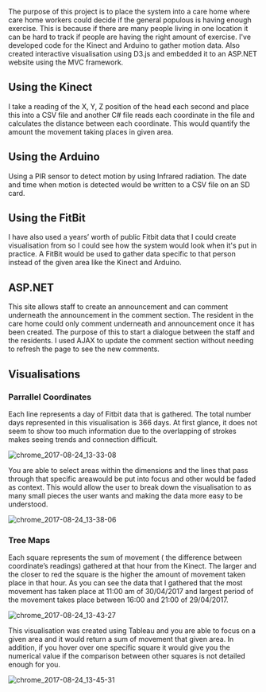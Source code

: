 The purpose of this project is to place the system into a care home where care home workers could decide if the general populous is having enough exercise. This is because if there are many people living in one location it can be hard to track if people are having the right amount of exercise. I've developed code for the Kinect and Arduino to gather motion data. Also created interactive visualisation using D3.js and embedded it to an ASP.NET website using the MVC framework.

## Using the Kinect 
I take a reading of the X, Y, Z position of the head each second and place this into a CSV file and another C# file reads each coordinate in the file and calculates the distance between each coordinate. This would quantify the amount the movement taking places in given area.

## Using the Arduino
Using a PIR sensor to detect motion by using Infrared radiation. The date and time when motion is detected would be written to a CSV file on an SD card.

## Using the FitBit
I have also used a years’ worth of public Fitbit data that I could create visualisation from so I could see how the system would look when it's put in practice. A FitBit would be used to gather data specific to that person instead of the given area like the Kinect and Arduino.

## ASP.NET
This site allows staff to create an announcement and can comment underneath the announcement in the comment section. The resident in the care home could only comment underneath and announcement once it has been created. The purpose of this to start a dialogue between the staff and the residents. I used AJAX to update the comment section without needing to refresh the page to see the new comments.

## Visualisations 

### Parrallel Coordinates 
Each line represents a day of Fitbit data that is gathered. The total number days represented in this visualisation is 366 days. At first glance, it does not seem to show too much information due to the overlapping of strokes makes seeing trends and connection difficult.

![chrome_2017-08-24_13-33-08](https://user-images.githubusercontent.com/15980314/29666653-1bfe3248-88d1-11e7-9849-b623c2c10898.png)


You are able to select areas within the dimensions and the lines that pass through that specific areawould be put into focus and other would be faded as context. This would allow the user to break down the visualisation to as many small pieces the user wants and making the data more easy to be understood. 

![chrome_2017-08-24_13-38-06](https://user-images.githubusercontent.com/15980314/29666734-7bb6594a-88d1-11e7-9841-2b0415495bdb.png)

### Tree Maps

Each square represents the sum of movement ( the difference between coordinate’s readings) gathered at that hour from the Kinect. The larger and the closer to red the square is the higher the amount of movement taken place in that hour. As you can see the data that I gathered that the most movement has taken place at 11:00 am of 30/04/2017 and largest period of the movement takes place between 16:00 and 21:00 of 29/04/2017. 

![chrome_2017-08-24_13-43-27](https://user-images.githubusercontent.com/15980314/29666945-5f26a54a-88d2-11e7-9fc8-8e7186bd22bb.png)

This visualisation was created using Tableau and you are able to focus on a given area and it would return a sum of movement that given area. In addition, if you hover over one specific square it would give you the numerical value if the comparison between other squares is not detailed enough for you.

![chrome_2017-08-24_13-45-31](https://user-images.githubusercontent.com/15980314/29666985-83f13840-88d2-11e7-8013-6c3a2dfcb3a5.png)


